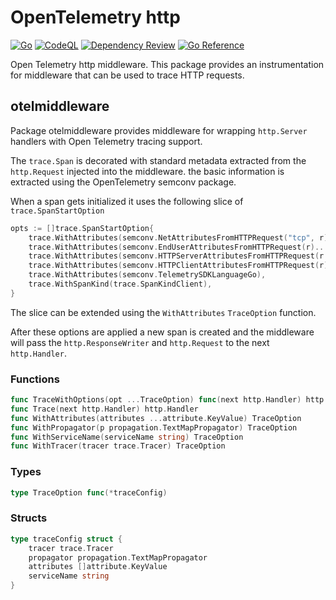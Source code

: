 # OpenTelemetry http

[![Go](https://github.com/vincentfree/opentelemetry-http/actions/workflows/go.yml/badge.svg)](https://github.com/vincentfree/opentelemetry-http/actions/workflows/go.yml)
[![CodeQL](https://github.com/vincentfree/opentelemetry-http/actions/workflows/codeql.yml/badge.svg)](https://github.com/vincentfree/opentelemetry-http/actions/workflows/codeql.yml)
[![Dependency Review](https://github.com/vincentfree/opentelemetry-http/actions/workflows/dependency-review.yml/badge.svg)](https://github.com/vincentfree/opentelemetry-http/actions/workflows/dependency-review.yml)
[![Go Reference](https://pkg.go.dev/badge/github.com/vincentfree/opentelemetry-http/otelmiddleware.svg)](https://pkg.go.dev/github.com/vincentfree/opentelemetry-http/otelmiddleware)

Open Telemetry http middleware. This package provides an instrumentation for middleware that can be used to trace HTTP requests.

## otelmiddleware

Package otelmiddleware provides middleware for wrapping `http.Server` handlers with Open Telemetry tracing support.

The `trace.Span` is decorated with standard metadata extracted from the `http.Request` injected into the middleware. the basic information is extracted using the OpenTelemetry semconv package.

When a span gets initialized it uses the following slice of `trace.SpanStartOption`

```go
opts := []trace.SpanStartOption{
    trace.WithAttributes(semconv.NetAttributesFromHTTPRequest("tcp", r)...),
    trace.WithAttributes(semconv.EndUserAttributesFromHTTPRequest(r)...),
    trace.WithAttributes(semconv.HTTPServerAttributesFromHTTPRequest(r.Host, extractRoute(r.RequestURI), r)...),
    trace.WithAttributes(semconv.HTTPClientAttributesFromHTTPRequest(r)...),
    trace.WithAttributes(semconv.TelemetrySDKLanguageGo),
    trace.WithSpanKind(trace.SpanKindClient),
}
```

The slice can be extended using the `WithAttributes` `TraceOption` function.

After these options are applied a new span is created and the middleware will pass the `http.ResponseWriter` and `http.Request` to the next `http.Handler`.

### Functions

```go
func TraceWithOptions(opt ...TraceOption) func(next http.Handler) http.Handler
func Trace(next http.Handler) http.Handler
func WithAttributes(attributes ...attribute.KeyValue) TraceOption
func WithPropagator(p propagation.TextMapPropagator) TraceOption
func WithServiceName(serviceName string) TraceOption
func WithTracer(tracer trace.Tracer) TraceOption
```

### Types

```go
type TraceOption func(*traceConfig)
```

### Structs

```go
type traceConfig struct {
    tracer trace.Tracer
    propagator propagation.TextMapPropagator
    attributes []attribute.KeyValue
    serviceName string
}
```
